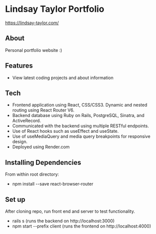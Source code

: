 # Lindsay Taylor Portfolio
https://lindsay-taylor.com/
<br>

## About

Personal portfolio website :) 


## Features
- View latest coding projects and about information


## Tech

* Frontend application using React, CSS/CSS3. Dynamic and nested routing using React Router V6. 
* Backend database using Ruby on Rails, PostgreSQL, Sinatra, and ActiveRecord. 
* Communicated with the backend using multiple RESTful endpoints.
* Use of React hooks such as useEffect and useState.
* Use of useMediaQuery and media query breakpoints for responsive design.
* Deployed using Render.com


## Installing Dependencies
From within root directory: 

- npm install --save react-browser-router

## Set up

After cloning repo, run front end and server to test functionality.

- rails s (runs the backend on http://localhost:3000)
- npm start --prefix client (runs the frontend on http://localhost:4000)
